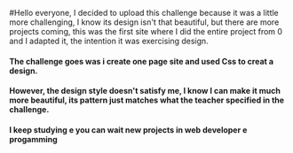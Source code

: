 
#Hello everyone, I decided to upload this challenge because it was a little more challenging, I know its design isn't that beautiful, but there are more projects coming, this was the first site where I did the entire project from 0 and I adapted it, the intention it was exercising design.

#### The challenge goes was i create one page site and used Css to creat a design.

#### However, the design style doesn't satisfy me, I know I can make it much more beautiful, its pattern just matches what the teacher specified in the challenge.

#### I keep studying e you can wait new projects in web developer e progamming
